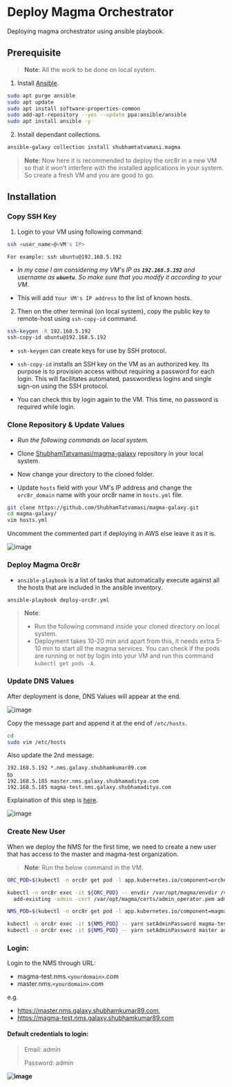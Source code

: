 
# Deploy Magma Orchestrator

Deploying magma orchestrator using ansible playbook.
## Prerequisite

> **Note**:  All the work to be done on local system.


1. Install [Ansible](https://docs.ansible.com/ansible/latest/installation_guide/installation_distros.html#installing-ansible-on-ubuntu).

```bash
sudo apt purge ansible
sudo apt update
sudo apt install software-properties-common
sudo add-apt-repository --yes --update ppa:ansible/ansible
sudo apt install ansible -y
```

2. Install dependant collections.

```bash
ansible-galaxy collection install shubhamtatvamasi.magma
```

> **Note**:  Now here it is recommended to deploy the orc8r in a new VM so that it won't interfere with the installed applications in your system. So create a fresh VM and you are good to go.

## Installation

### Copy SSH Key

1. Login to your VM using following command:

```bash
ssh <user_name>@<VM's IP>
```
`
For example:
ssh ubuntu@192.168.5.192
`

- *In my case I am considering my VM's IP as **`192.168.5.192`**  and username as **`ubuntu`**.
So make sure that you modify it according to your VM*.

- This will add `Your VM's IP address` to the list of known hosts.

2. Then on the other terminal (on local system), copy the public key to remote-host using `ssh-copy-id` command.

```bash
ssh-keygen -R 192.168.5.192
ssh-copy-id ubuntu@192.168.5.192
```
- `ssh-keygen` can create keys for use by SSH protocol.
-  `ssh-copy-id` installs an SSH key on the VM as an authorized key. Its purpose is to provision access without requiring a password for each login. This will facilitates automated, passwordless logins and single sign-on using the SSH protocol.

- You can check this by login again to the VM. This time, no password is required while login.

### Clone Repository & Update Values
- *Run the following commands on local system.*

- Clone [ShubhamTatvamasi/magma-galaxy](https://github.com/ShubhamTatvamasi/magma-galaxy) repository in your local system.
- Now change your directory to the cloned folder.
- Update `hosts` field with your VM's IP address and change the `orc8r_domain` name with your orc8r name in `hosts.yml` file.

```bash
git clone https://github.com/ShubhamTatvamasi/magma-galaxy.git
cd magma-galaxy/
vim hosts.yml
```

Uncomment the commented part if deploying in AWS else leave it as it is.

![image](https://user-images.githubusercontent.com/97805339/181386376-e1fe1ea8-a345-4f72-8c2b-27712dad0428.png)

### Deploy Magma Orc8r

- `ansible-playbook` is a list of tasks that automatically execute against all the hosts that are included in the ansible inventory.

```bash
ansible-playbook deploy-orc8r.yml
```

> **Note**:  
> - Run the following command inside your cloned directory on local system.
> - Deployment takes 10-20 min and apart from this, it needs extra 5-10 min to start all the magma services. You can check if the pods are running or not by login into your VM and run this command `kubectl get pods -A`.

### Update DNS Values

After deployment is done, DNS Values will appear at the end.

![image](https://user-images.githubusercontent.com/97805339/181389335-a325222c-7bfb-4540-a886-8e33eac716ea.png)

Copy the message part and append it at the end of `/etc/hosts`.

```bash
cd
sudo vim /etc/hosts
```

Also update the 2nd message:

`192.168.5.192 *.nms.galaxy.shubhamkumar89.com`<br>
to <br>
`192.168.5.185 master.nms.galaxy.shubhamaditya.com` <br>
`192.168.5.185 magma-test.nms.galaxy.shubhamaditya.com`

Explaination of this step is [here](https://docs.magmacore.org/docs/nms/deploy_config).

![image](https://user-images.githubusercontent.com/97805339/181390182-36b44e9d-674d-401d-bcad-0e9fa73ea315.png)

### Create New User

When we deploy the NMS for the first time, we need to create a new user that has access to the master and magma-test organization.

> **Note**:  Run the below command in the VM.

```bash
ORC_POD=$(kubectl -n orc8r get pod -l app.kubernetes.io/component=orchestrator -o jsonpath='{.items[0].metadata.name}')

kubectl -n orc8r exec -it ${ORC_POD} -- envdir /var/opt/magma/envdir /var/opt/magma/bin/accessc \
  add-existing -admin -cert /var/opt/magma/certs/admin_operator.pem admin_operator

NMS_POD=$(kubectl -n orc8r get pod -l app.kubernetes.io/component=magmalte -o jsonpath='{.items[0].metadata.name}')

kubectl -n orc8r exec -it ${NMS_POD} -- yarn setAdminPassword magma-test admin admin
kubectl -n orc8r exec -it ${NMS_POD} -- yarn setAdminPassword master admin admin
```

### Login:

Login to the NMS through URL:

- magma-test.nms.`<yourdomain>`.com 
- master.nms.`<yourdomain>`.com 

e.g.
- https://master.nms.galaxy.shubhamkumar89.com, 
- https://magma-test.nms.galaxy.shubhamkumar89.com

####  Default credentials to login:
> Email: admin
> 
> Password: admin<b>

![image](https://user-images.githubusercontent.com/97805339/181392698-f0440338-6484-4e93-b85b-7a4b8259255a.png)
